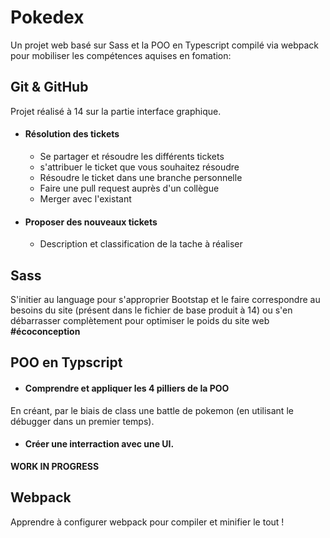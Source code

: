 # Pokedex

Un projet web  basé sur Sass et la POO en Typescript compilé via webpack pour mobiliser les compétences aquises en fomation:

## Git & GitHub
Projet réalisé à 14 sur la partie interface graphique.
- #### Résolution des tickets
  - Se partager et résoudre les différents tickets 
  - s'attribuer le ticket que vous souhaitez résoudre
  - Résoudre le ticket dans une branche personnelle
  - Faire une pull request auprès d'un collègue
  - Merger avec l'existant
- #### Proposer des nouveaux tickets
  - Description et classification de la tache à réaliser

## Sass
S'initier au language pour s'approprier Bootstap et le faire correspondre au besoins du site (présent dans le fichier de base produit à 14) ou s'en débarrasser complètement pour optimiser le poids du site web **#écoconception**

## POO en Typscript
- #### Comprendre et appliquer les 4 pilliers de la POO
En créant, par le biais de class une battle de pokemon (en utilisant le débugger dans un premier temps).
- ####  Créer une interraction avec une UI.
**WORK IN PROGRESS**

## Webpack
Apprendre à configurer webpack pour compiler et minifier le tout !




